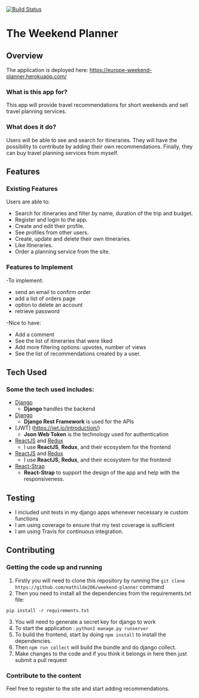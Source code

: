 [![Build Status](https://travis-ci.org/mathilde206/weekend-planner-django-only.svg?branch=master)](https://travis-ci.org/mathilde206/weekend-planner-django-only)

# The Weekend Planner
 
## Overview
The application is deployed here: https://europe-weekend-planner.herokuapp.com/

### What is this app for?

This app will provide travel recommendations for short weekends and sell travel planning services.   

### What does it do?
Users will be able to see and search for itineraries.
They will have the possibility to contribute by adding their own recommendations.
Finally, they can buy travel planning services from myself. 

## Features

### Existing Features
Users are able to: 
- Search for itineraries and filter by name, duration of the trip and budget. 
- Register and login to the app. 
- Create and edit their profile.
- See profiles from other users. 
- Create, update and delete their own itineraries.
- Like Itineraries. 
- Order a planning service from the site. 

### Features to Implement
-To implement: 
  - send an email to confirm order
  - add a list of orders page 
  - option to delete an account
  - retrieve password

-Nice to have: 
  - Add a comment
  - See the list of itineraries that were liked
  - Add more filtering options: upvotes, number of views
  - See the list of recommendations created by a user. 

 
## Tech Used
### Some the tech used includes:
- [Django](https://www.djangoproject.com/)
    - **Django** handles the backend
- [Django](http://www.django-rest-framework.org/)
    - **Django Rest Framework** is used for the APIs
- [JWT] (https://jwt.io/introduction/)
    - **Json Web Token** is the technology used for authentication
- [ReactJS](https://reactjs.org/) and [Redux](https://redux.js.org/)
    - I use **ReactJS**, **Redux**, and their ecosystem for the frontend
- [ReactJS](https://reactjs.org/) and [Redux](https://redux.js.org/)
    - I use **ReactJS**, **Redux**, and their ecosystem for the frontend
- [React-Strap](https://reactstrap.github.io/)
    - **React-Strap** to support the design of the app and help with the responsiveness.
 

## Testing
- I included unit tests in my django apps whenever necessary ie custom functions
- I am using coverage to ensure that my test coverage is sufficient
- I am using Travis for continuous integration. 

## Contributing
### Getting the code up and running
1. Firstly you will need to clone this repository by running the ```git clone https://github.com/mathilde206/weekend-planner``` command
2. Then you need to install all the dependencies from the requirements.txt file:
  ```
  pip install -r requirements.txt

  ```
3. You will need to generate a secret key for django to work
3. To start the application : ```python3 manage.py runserver```
4. To build the frontend, start by doing ```npm install``` to install the dependencies.
5. Then  ```npm run collect``` will build the bundle and do django collect. 
4. Make changes to the code and if you think it belongs in here then just submit a pull request

### Contribute to the content
Feel free to register to the site and start adding recommendations.
